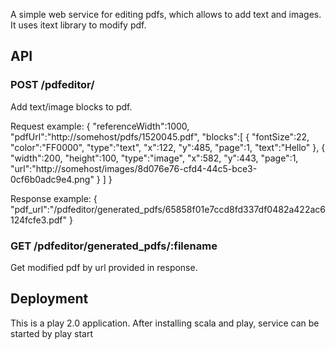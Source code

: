 A simple web service for editing pdfs, which allows to add text and images. It uses itext library to modify pdf.

## API
### POST /pdfeditor/
Add text/image blocks to pdf.

Request example:
    {
      "referenceWidth":1000,
      "pdfUrl":"http://somehost/pdfs/1520045.pdf",
      "blocks":[
        {
          "fontSize":22,
          "color":"FF0000",
          "type":"text",
          "x":122,
          "y":485,
          "page":1,
          "text":"Hello"
        },
        {
          "width":200,
          "height":100,
          "type":"image",
          "x":582,
          "y":443,
          "page":1,
          "url":"http://somehost/images/8d076e76-cfd4-44c5-bce3-0cf6b0adc9e4.png"
        }
      ]
    }

Response example:
    {
      "pdf_url":"/pdfeditor/generated_pdfs/65858f01e7ccd8fd337df0482a422ac6124fcfe3.pdf"
    }

### GET /pdfeditor/generated_pdfs/:filename
Get modified pdf by url provided in response.

## Deployment
This is a play 2.0 application. After installing scala and play, service can be started by
  play start